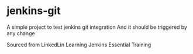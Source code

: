 # jenkins-git

A simple project to test jenkins git integration
And it should be triggered by any change

Sourced from LinkedLin Learning Jenkins Essential Training

